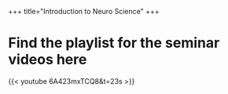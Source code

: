 +++
title="Introduction to Neuro Science"
+++

<h1>Find the playlist for the seminar videos  here </h1>

{{< youtube 6A423mxTCQ8&t=23s >}}
